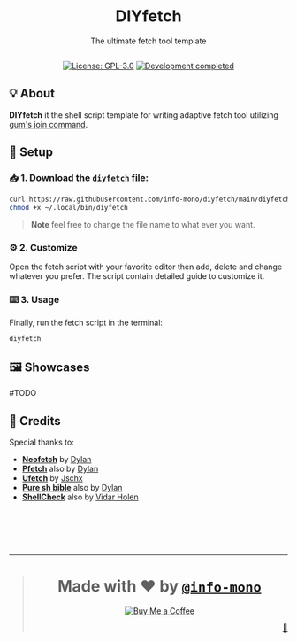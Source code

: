 <h1 align="center">DIYfetch</h1>
<p align="center">The ultimate fetch tool template</p>
<p align="center"><a href="https://github.com/info-mono/diyfetch"><img src=""></a></p>
<p align="center">
  <a href="https://github.com/info-mono/diyfetch/blob/main/LICENSE"><img src="https://img.shields.io/github/license/info-mono/diyfetch?labelColor=383838&color=585858&style=for-the-badge" alt="License: GPL-3.0"></a>
  <a href="https://gist.github.com/NNBnh/9ef453aba3efce26046e0d3119dab5a7#development-completed"><img src="https://img.shields.io/badge/development-completed-%23585858.svg?labelColor=383838&style=for-the-badge&logoColor=FFFFFF" alt="Development completed"></a>
</p>

## 💡 About

**DIYfetch** it the shell script template for writing adaptive fetch tool utilizing [gum's join command](https://github.com/charmbracelet/gum#join).

## 🚀 Setup

### 📥 1. Download the [`diyfetch` file](https://github.com/info-mono/diyfetch/blob/main/diyfetch):

```sh
curl https://raw.githubusercontent.com/info-mono/diyfetch/main/diyfetch > ~/.local/bin/diyfetch
chmod +x ~/.local/bin/diyfetch
```

> **Note** feel free to change the file name to what ever you want.

### ⚙️ 2. Customize

Open the fetch script with your favorite editor then add, delete and change whatever you prefer.
The script contain detailed guide to customize it.

### ⌨️ 3. Usage

Finally, run the fetch script in the terminal:

```sh
diyfetch
```

## 🖼️ Showcases

#TODO

## 💌 Credits

Special thanks to:
- [**Neofetch**](https://github.com/dylanaraps/neofetch) by [Dylan](https://github.com/dylanaraps)
- [**Pfetch**](https://github.com/dylanaraps/pfetch) also by [Dylan](https://github.com/dylanaraps)
- [**Ufetch**](https://gitlab.com/jschx/ufetch) by [Jschx](https://gitlab.com/jschx)
- [**Pure sh bible**](https://github.com/dylanaraps/pure-sh-bible) also by [Dylan](https://github.com/dylanaraps)
- [**ShellCheck**](https://www.shellcheck.net) also by [Vidar Holen](https://github.com/koalaman)

<br><br><br><br>

---

> <h1 align="center">Made with ❤️ by <a href="https://github.com/info-mono"><code>@info-mono</code></a></h1>
>
> <p align="center"><a href="https://www.buymeacoffee.com/nnbnh"><img src="https://img.shields.io/badge/buy_me_a_coffee%20-%23F7CA88.svg?logo=buy-me-a-coffee&logoColor=333333&style=for-the-badge" alt="Buy Me a Coffee"></a></p>
>
> <p align="right"><a href="https://gist.github.com/NNBnh/ad4816f847f4c6ada376cf36e6e70299" title="Easter egg">🥚</a></p>